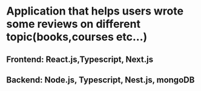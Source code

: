 # Application that helps users wrote some reviews on different topic(books,courses etc...)
## Frontend: React.js,Typescript, Next.js
## Backend: Node.js, Typescript, Nest.js, mongoDB
